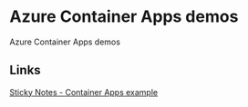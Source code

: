 # Azure Container Apps demos

Azure Container Apps demos

## Links

[Sticky Notes - Container Apps example](https://github.com/JanneMattila/sticky-notes)